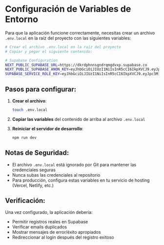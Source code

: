 # Configuración de Variables de Entorno

Para que la aplicación funcione correctamente, necesitas crear un archivo `.env.local` en la raíz del proyecto con las siguientes variables:

```bash
# Crear el archivo .env.local en la raíz del proyecto
# Copiar y pegar el siguiente contenido:

# Supabase Configuration
NEXT_PUBLIC_SUPABASE_URL=https://dkrdphnnsgndrqmgdvxp.supabase.co
NEXT_PUBLIC_SUPABASE_ANON_KEY=eyJhbGciOiJIUzI1NiIsInR5cCI6IkpXVCJ9.eyJpc3MiOiJzdXBhYmFzZSIsInJlZiI6ImRrcmRwaG5uc2duZHJxbWdkdnhwIiwicm9sZSI6InNlcnZpY2Vfcm9sZSIsImlhdCI6MTc1NjIzMTQ0NSwiZXhwIjoyMDcxODA3NDQ1fQ.w9dE4zcpbfH3LUwx-XS-2GtqEo6mr7p2BJIcf77xMdg
SUPABASE_SERVICE_ROLE_KEY=eyJhbGciOiJIUzI1NiIsInR5cCI6IkpXVCJ9.eyJpc3MiOiJzdXBhYmFzZSIsInJlZiI6ImRrcmRwaG5uc2duZHJxbWdkdnhwIiwicm9sZSI6InNlcnZpY2Vfcm9sZSIsImlhdCI6MTc1NjIzMTQ0NSwiZXhwIjoyMDcxODA3NDQ1fQ.w9dE4zcpbfH3LUwx-XS-2GtqEo6mr7p2BJIcf77xMdg
```

## Pasos para configurar:

1. **Crear el archivo**:
   ```bash
   touch .env.local
   ```

2. **Copiar las variables** del contenido de arriba al archivo `.env.local`

3. **Reiniciar el servidor de desarrollo**:
   ```bash
   npm run dev
   ```

## Notas de Seguridad:

- El archivo `.env.local` está ignorado por Git para mantener las credenciales seguras
- Nunca subas las credenciales al repositorio
- Para producción, configura estas variables en tu servicio de hosting (Vercel, Netlify, etc.)

## Verificación:

Una vez configurado, la aplicación debería:
- Permitir registros reales en Supabase
- Verificar emails duplicados
- Mostrar mensajes de error/éxito apropiados
- Redireccionar al login después del registro exitoso
